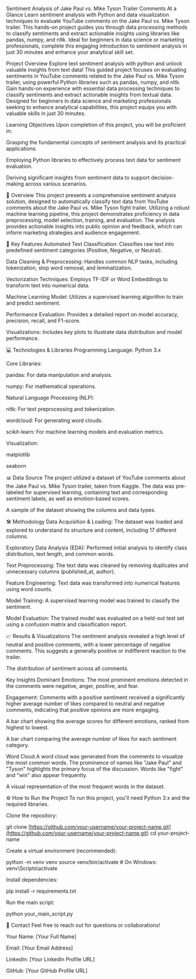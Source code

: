  Sentiment Analysis of Jake Paul vs. Mike Tyson Trailer Comments
At a Glance
Learn sentiment analysis with Python and data visualization techniques to evaluate YouTube comments on the Jake Paul vs. Mike Tyson trailer. This hands-on project guides you through data processing methods to classify sentiments and extract actionable insights using libraries like pandas, numpy, and nltk. Ideal for beginners in data science or marketing professionals, complete this engaging introduction to sentiment analysis in just 30 minutes and enhance your analytical skill set.

Project Overview
Explore text sentiment analysis with python and unlock valuable insights from text data! This guided project focuses on evaluating sentiments in YouTube comments related to the Jake Paul vs. Mike Tyson trailer, using powerful Python libraries such as pandas, numpy, and nltk. Gain hands-on experience with essential data processing techniques to classify sentiments and extract actionable insights from textual data. Designed for beginners in data science and marketing professionals seeking to enhance analytical capabilities, this project equips you with valuable skills in just 30 minutes.

Learning Objectives
Upon completion of this project, you will be proficient in:

Grasping the fundamental concepts of sentiment analysis and its practical applications.

Employing Python libraries to effectively process text data for sentiment evaluation.

Deriving significant insights from sentiment data to support decision-making across various scenarios.

📝 Overview
This project presents a comprehensive sentiment analysis solution, designed to automatically classify text data from YouTube comments about the Jake Paul vs. Mike Tyson fight trailer. Utilizing a robust machine learning pipeline, this project demonstrates proficiency in data preprocessing, model selection, training, and evaluation. The analysis provides actionable insights into public opinion and feedback, which can inform marketing strategies and audience engagement.

🚀 Key Features
Automated Text Classification: Classifies raw text into predefined sentiment categories (Positive, Negative, or Neutral).

Data Cleaning & Preprocessing: Handles common NLP tasks, including tokenization, stop word removal, and lemmatization.

Vectorization Techniques: Employs TF-IDF or Word Embeddings to transform text into numerical data.

Machine Learning Model: Utilizes a supervised learning algorithm to train and predict sentiment.

Performance Evaluation: Provides a detailed report on model accuracy, precision, recall, and F1-score.

Visualizations: Includes key plots to illustrate data distribution and model performance.

💻 Technologies & Libraries
Programming Language: Python 3.x

Core Libraries:

pandas: For data manipulation and analysis.

numpy: For mathematical operations.

Natural Language Processing (NLP):

nltk: For text preprocessing and tokenization.

wordcloud: For generating word clouds.

scikit-learn: For machine learning models and evaluation metrics.

Visualization:

matplotlib

seaborn

📊 Data Source
The project utilized a dataset of YouTube comments about the Jake Paul vs. Mike Tyson trailer, taken from Kaggle. The data was pre-labeled for supervised learning, containing text and corresponding sentiment labels, as well as emotion-based scores.

A sample of the dataset showing the columns and data types.

🛠️ Methodology
Data Acquisition & Loading: The dataset was loaded and explored to understand its structure and content, including 17 different columns.

Exploratory Data Analysis (EDA): Performed initial analysis to identify class distribution, text length, and common words.

Text Preprocessing: The text data was cleaned by removing duplicates and unnecessary columns (published_at, author).

Feature Engineering: Text data was transformed into numerical features using word counts.

Model Training: A supervised learning model was trained to classify the sentiment.

Model Evaluation: The trained model was evaluated on a held-out test set using a confusion matrix and classification report.

📈 Results & Visualizations
The sentiment analysis revealed a high level of neutral and positive comments, with a lower percentage of negative comments. This suggests a generally positive or indifferent reaction to the trailer.

The distribution of sentiment across all comments.

Key Insights
Dominant Emotions: The most prominent emotions detected in the comments were negative, anger, positive, and fear.

Engagement: Comments with a positive sentiment received a significantly higher average number of likes compared to neutral and negative comments, indicating that positive opinions are more engaging.

A bar chart showing the average scores for different emotions, ranked from highest to lowest.

A bar chart comparing the average number of likes for each sentiment category.

Word Cloud
A word cloud was generated from the comments to visualize the most common words. The prominence of names like "Jake Paul" and "Tyson" highlights the primary focus of the discussion. Words like "fight" and "win" also appear frequently.

A visual representation of the most frequent words in the dataset.

⚙️ How to Run the Project
To run this project, you'll need Python 3.x and the required libraries.

Clone the repository:

git clone [https://github.com/your-username/your-project-name.git](https://github.com/your-username/your-project-name.git)
cd your-project-name

Create a virtual environment (recommended):

python -m venv venv
source venv/bin/activate  # On Windows: venv\Scripts\activate

Install dependencies:

pip install -r requirements.txt

Run the main script:

python your_main_script.py

📧 Contact
Feel free to reach out for questions or collaborations!

Your Name: [Your Full Name]

Email: [Your Email Address]

LinkedIn: [Your LinkedIn Profile URL]

GitHub: [Your GitHub Profile URL]
